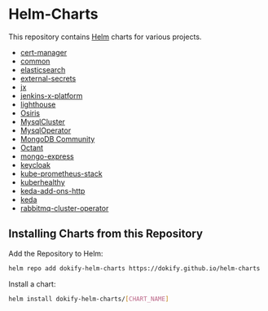 # Helm-Charts

This repository contains [Helm](https://helm.sh) charts for various projects.

- [cert-manager](https://github.com/dokify/helm-charts/tree/master/charts/cert-manager)
- [common](https://github.com/dokify/helm-charts/tree/master/charts/common)
- [elasticsearch](https://github.com/dokify/helm-charts/tree/master/charts/elasticsearch)
- [external-secrets](https://github.com/dokify/helm-charts/tree/master/charts/external-secrets)
- [jx](https://github.com/dokify/helm-charts/tree/master/charts/jx)
- [jenkins-x-platform](https://github.com/dokify/helm-charts/tree/master/charts/jenkins-x-platform)
- [lighthouse](https://github.com/dokify/helm-charts/tree/master/charts/lighthouse)
- [Osiris](https://github.com/dokify/helm-charts/tree/master/charts/osiris)
- [MysqlCluster](https://github.com/dokify/helm-charts/tree/master/charts/mysql-cluster)
- [MysqlOperator](https://github.com/dokify/helm-charts/tree/master/charts/mysql-operator)
- [MongoDB Community](https://github.com/dokify/helm-charts/tree/master/charts/mongodb)
- [Octant](https://github.com/dokify/helm-charts/tree/master/charts/octant)
- [mongo-express](https://github.com/dokify/helm-charts/tree/master/charts/mongo-express)
- [keycloak](https://github.com/dokify/helm-charts/tree/master/charts/keycloak)
- [kube-prometheus-stack](https://github.com/dokify/helm-charts/tree/master/charts/kube-prometheus-stack)
- [kuberhealthy](https://github.com/dokify/helm-charts/tree/master/charts/kuberhealthy)
- [keda-add-ons-http](https://github.com/dokify/helm-charts/tree/master/charts/keda-add-ons-http)
- [keda](https://github.com/dokify/helm-charts/tree/master/charts/keda)
- [rabbitmq-cluster-operator](https://github.com/dokify/helm-charts/tree/master/charts/rabbitmq-cluster-operator)

## Installing Charts from this Repository

Add the Repository to Helm:

```sh
helm repo add dokify-helm-charts https://dokify.github.io/helm-charts
```

Install a chart:

```sh
helm install dokify-helm-charts/[CHART_NAME]
```
